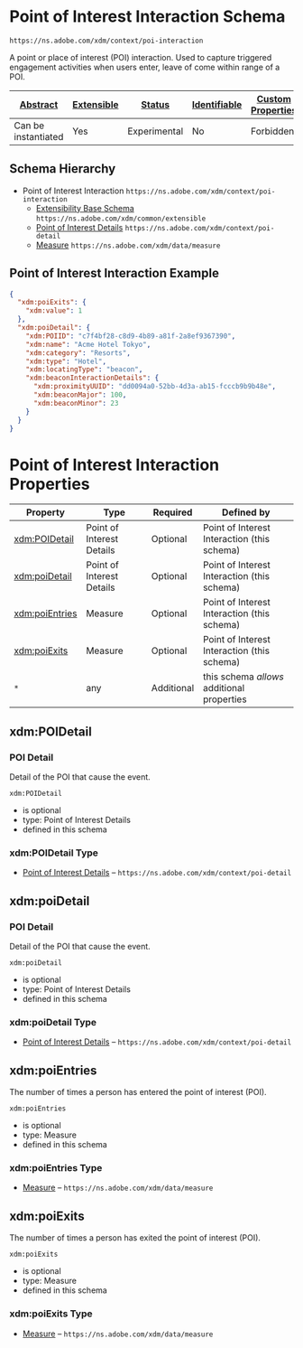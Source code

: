 
# Point of Interest Interaction Schema

```
https://ns.adobe.com/xdm/context/poi-interaction
```

A point or place of interest (POI) interaction. Used to capture triggered engagement activities when users enter, leave of come within range of a POI.

| [Abstract](../../abstract.md) | [Extensible](../../extensions.md) | [Status](../../status.md) | [Identifiable](../../id.md) | [Custom Properties](../../extensions.md) | [Additional Properties](../../extensions.md) | Defined In |
|-------------------------------|-----------------------------------|---------------------------|-----------------------------|------------------------------------------|----------------------------------------------|------------|
| Can be instantiated | Yes | Experimental | No | Forbidden | Permitted | [context/poi-interaction.schema.json](context/poi-interaction.schema.json) |
## Schema Hierarchy

* Point of Interest Interaction `https://ns.adobe.com/xdm/context/poi-interaction`
  * [Extensibility Base Schema](../common/extensible.schema.md) `https://ns.adobe.com/xdm/common/extensible`
  * [Point of Interest Details](poi-detail.schema.md) `https://ns.adobe.com/xdm/context/poi-detail`
  * [Measure](../data/measure.schema.md) `https://ns.adobe.com/xdm/data/measure`


## Point of Interest Interaction Example
```json
{
  "xdm:poiExits": {
    "xdm:value": 1
  },
  "xdm:poiDetail": {
    "xdm:POIID": "c7f4bf28-c8d9-4b89-a81f-2a8ef9367390",
    "xdm:name": "Acme Hotel Tokyo",
    "xdm:category": "Resorts",
    "xdm:type": "Hotel",
    "xdm:locatingType": "beacon",
    "xdm:beaconInteractionDetails": {
      "xdm:proximityUUID": "dd0094a0-52bb-4d3a-ab15-fcccb9b9b48e",
      "xdm:beaconMajor": 100,
      "xdm:beaconMinor": 23
    }
  }
}
```

# Point of Interest Interaction Properties

| Property | Type | Required | Defined by |
|----------|------|----------|------------|
| [xdm:POIDetail](#xdmpoidetail) | Point of Interest Details | Optional | Point of Interest Interaction (this schema) |
| [xdm:poiDetail](#xdmpoidetail-1) | Point of Interest Details | Optional | Point of Interest Interaction (this schema) |
| [xdm:poiEntries](#xdmpoientries) | Measure | Optional | Point of Interest Interaction (this schema) |
| [xdm:poiExits](#xdmpoiexits) | Measure | Optional | Point of Interest Interaction (this schema) |
| `*` | any | Additional | this schema *allows* additional properties |

## xdm:POIDetail
### POI Detail

Detail of the POI that cause the event.

`xdm:POIDetail`
* is optional
* type: Point of Interest Details
* defined in this schema

### xdm:POIDetail Type


* [Point of Interest Details](poi-detail.schema.md) – `https://ns.adobe.com/xdm/context/poi-detail`





## xdm:poiDetail
### POI Detail

Detail of the POI that cause the event.

`xdm:poiDetail`
* is optional
* type: Point of Interest Details
* defined in this schema

### xdm:poiDetail Type


* [Point of Interest Details](poi-detail.schema.md) – `https://ns.adobe.com/xdm/context/poi-detail`





## xdm:poiEntries

The number of times a person has entered the point of interest (POI).

`xdm:poiEntries`
* is optional
* type: Measure
* defined in this schema

### xdm:poiEntries Type


* [Measure](../data/measure.schema.md) – `https://ns.adobe.com/xdm/data/measure`





## xdm:poiExits

The number of times a person has exited the point of interest (POI).

`xdm:poiExits`
* is optional
* type: Measure
* defined in this schema

### xdm:poiExits Type


* [Measure](../data/measure.schema.md) – `https://ns.adobe.com/xdm/data/measure`




